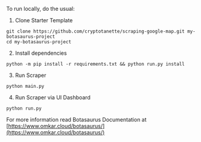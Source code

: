 To run locally, do the usual:
1. Clone Starter Template
```
git clone https://github.com/cryptotanette/scraping-google-map.git my-botasaurus-project
cd my-botasaurus-project
```

2. Install dependencies
```
python -m pip install -r requirements.txt && python run.py install
```

3. Run Scraper
```
python main.py
```

4. Run Scraper via UI Dashboard 
```
python run.py
```

For more information read Botasaurus Documentation at [https://www.omkar.cloud/botasaurus/](https://www.omkar.cloud/botasaurus/) 
